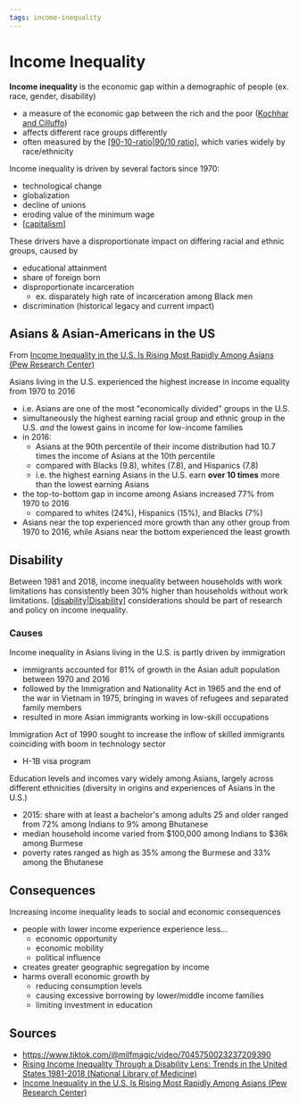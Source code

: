 ```yaml
---
tags: income-inequality
---
```


# Income Inequality

**Income inequality** is the economic gap within a demographic of people (ex. race, gender, disability)

- a measure of the economic gap between the rich and the poor ([Kochhar and Cilluffo](https://www.pewresearch.org/social-trends/2018/07/12/income-inequality-in-the-u-s-is-rising-most-rapidly-among-asians/))
- affects different race groups differently
- often measured by the [[90-10-ratio|90/10 ratio]], which varies widely by race/ethnicity

Income inequality is driven by several factors since 1970:

- technological change
- globalization
- decline of unions
- eroding value of the minimum wage
- [[capitalism]]

These drivers have a disproportionate impact on differing racial and ethnic groups, caused by

- educational attainment
- share of foreign born
- disproportionate incarceration
  - ex. disparately high rate of incarceration among Black men
- discrimination (historical legacy and current impact)

## Asians & Asian-Americans in the US

From [Income Inequality in the U.S. Is Rising Most Rapidly Among Asians (Pew Research Center)](#sources)

Asians living in the U.S. experienced the highest increase in income equality from 1970 to 2016

- i.e. Asians are one of the most "economically divided" groups in the U.S.
- simultaneously the highest earning racial group and ethnic group in the U.S. _and_ the lowest gains in income for low-income families
- in 2016:
  - Asians at the 90th percentile of their income distribution had 10.7 times the income of Asians at the 10th percentile
  - compared with Blacks (9.8), whites (7.8), and Hispanics (7.8)
  - i.e. the highest earning Asians in the U.S. earn **over 10 times** more than the lowest earning Asians
- the top-to-bottom gap in income among Asians increased 77% from 1970 to 2016
  - compared to whites (24%), Hispanics (15%), and Blacks (7%)
- Asians near the top experienced more growth than any other group from 1970 to 2016, while Asians near the bottom experienced the least growth

## Disability

Between 1981 and 2018, income inequality between households with work limitations has consistently been 30% higher than households without work limitations. [[disability|Disability]] considerations should be part of research and policy on income inequality.

### Causes

Income inequality in Asians living in the U.S. is partly driven by immigration

- immigrants accounted for 81% of growth in the Asian adult population between 1970 and 2016
- followed by the Immigration and Nationality Act in 1965 and the end of the war in Vietnam in 1975, bringing in waves of refugees and separated family members
- resulted in more Asian immigrants working in low-skill occupations

Immigration Act of 1990 sought to increase the inflow of skilled immigrants coinciding with boom in technology sector

- H-1B visa program

Education levels and incomes vary widely among Asians, largely across different ethnicities (diversity in origins and experiences of Asians in the U.S.)

- 2015: share with at least a bachelor's among adults 25 and older ranged from 72% among Indians to 9% among Bhutanese
- median household income varied from $100,000 among Indians to $36k among Burmese
- poverty rates ranged as high as 35% among the Burmese and 33% among the Bhutanese

## Consequences

Increasing income inequality leads to social and economic consequences

- people with lower income experience experience less...
  - economic opportunity
  - economic mobility
  - political influence
- creates greater geographic segregation by income
- harms overall economic growth by
  - reducing consumption levels
  - causing excessive borrowing by lower/middle income families
  - limiting investment in education

## Sources

- <https://www.tiktok.com/@milfmagic/video/7045750023237209390>
- [Rising Income Inequality Through a Disability Lens: Trends in the United States 1981-2018 (National Library of Medicine)](https://www.ncbi.nlm.nih.gov/pmc/articles/PMC7710004/)
- [Income Inequality in the U.S. Is Rising Most Rapidly Among Asians (Pew Research Center)](https://www.pewresearch.org/social-trends/2018/07/12/income-inequality-in-the-u-s-is-rising-most-rapidly-among-asians/)

[//begin]: # "Autogenerated link references for markdown compatibility"
[90-10-ratio|90/10 ratio]: 90-10-ratio "90/10 income inequality ratio"
[capitalism]: capitalism "Capitalism"
[disability|Disability]: disability "Disability"
[//end]: # "Autogenerated link references"
